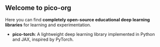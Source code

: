 ## Welcome to pico-org  

Here you can find **completely open-source educational deep learning libraries** for learning and experimentation.  

- **pico-torch**: A lightweight deep learning library implemented in Python and JAX, inspired by PyTorch.  
